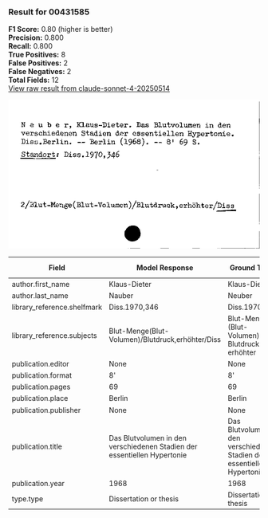 ### Result for 00431585
**F1 Score:** 0.80 (higher is better)<br>**Precision:** 0.800<br>**Recall:** 0.800<br>**True Positives:** 8<br>**False Positives:** 2<br>**False Negatives:** 2<br>**Total Fields:** 12<br>[View raw result from claude-sonnet-4-20250514](https://github.com/RISE-UNIBAS/humanities_data_benchmark/blob/main/results/2025-09-02/T0148/request_T0148_00431585.json)

<img src="https://github.com/RISE-UNIBAS/humanities_data_benchmark/blob/main/benchmarks/zettelkatalog/images/00431585.jpg?raw=true" alt="00431585" width="600px">

| Field | Model Response | Ground Truth | Fuzzy Score | Match |
|-------|----------------|--------------|-------------|-------|
| author.first_name | Klaus-Dieter | Klaus-Dieter | 1.000 | ✅ |
| author.last_name | Nauber | Neuber | 0.833 | ❌ |
| library_reference.shelfmark | Diss.1970,346 | Diss.1970,346 | 1.000 | ✅ |
| library_reference.subjects | Blut-Menge(Blut-Volumen)/Blutdruck,erhöhter/Diss | Blut-Menge (Blut-Volumen), Blutdruck, erhöhter | 0.894 | ❌ |
| publication.editor | None | None | 1.000 | ✅ |
| publication.format | 8' | 8' | 1.000 | ✅ |
| publication.pages | 69 | 69 | 1.000 | ✅ |
| publication.place | Berlin | Berlin | 1.000 | ✅ |
| publication.publisher | None | None | 1.000 | ✅ |
| publication.title | Das Blutvolumen in den verschiedenen Stadien der essentiellen Hypertonie | Das Blutvolumen in den verschiedenen Stadien der essentiellen Hypertonie | 1.000 | ✅ |
| publication.year | 1968 | 1968 | 1.000 | ✅ |
| type.type | Dissertation or thesis | Dissertation or thesis | 1.000 | ✅ |
